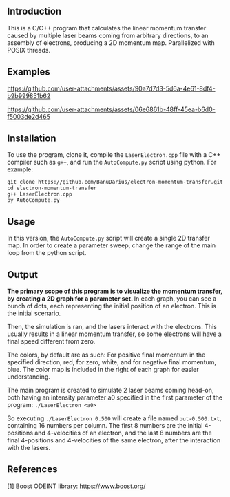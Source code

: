 ## Introduction
This is a C/C++ program that calculates the linear momentum transfer caused by multiple laser beams coming from arbitrary directions, to an assembly of electrons, producing a 2D momentum map.
Parallelized with POSIX threads.

## Examples

https://github.com/user-attachments/assets/90a7d7d3-5d6a-4e61-8df4-b9b999851b62

https://github.com/user-attachments/assets/06e6861b-48ff-45ea-b6d0-f5003de2d465

## Installation
To use the program, clone it, compile the `LaserElectron.cpp` file with a C++ compiler such as `g++`, and run the `AutoCompute.py` script using python. For example:
```
git clone https://github.com/BanuDarius/electron-momentum-transfer.git
cd electron-momentum-transfer
g++ LaserElectron.cpp
py AutoCompute.py
```

## Usage
In this version, the `AutoCompute.py` script will create a single 2D transfer map. In order to create a parameter sweep, change the range of the main loop from the python script.

## Output
<b> The primary scope of this program is to visualize the momentum transfer, by creating a 2D graph for a parameter set. </b> In each graph, you can see a bunch of dots, each representing the initial position of an electron. This is the initial scenario. 

Then, the simulation is ran, and the lasers interact with the electrons. This usually results in a linear momentum transfer, so some electrons will have a final speed different from zero.

The colors, by default are as such: For positive final momentum in the specified direction, red, for zero, white, and for negative final momentum, blue. The color map is included in the right of each graph for easier understanding.

The main program is created to simulate 2 laser beams coming head-on, both having an intensity parameter a0 specified in the first parameter of the program: `./LaserElectron <a0>`

So executing `./LaserElectron 0.500` will create a file named `out-0.500.txt`, containing 16 numbers per column. The first 8 numbers are the initial 4-positions and 4-velocities of an electron, and the last 8 numbers are the final 4-positions and 4-velocities of the same electron, after the interaction with the lasers.



## References
[1] Boost ODEINT library: https://www.boost.org/
